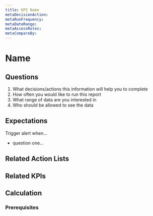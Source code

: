 ```yaml
---
title: KPI Name
metaDecisionAction:
metaRunFrequency:
metaDateRange:
metaAccessRoles:
metaCompareBy:
---
```


# Name

## Questions

1. What decisions/actions this information will help you to complete
2. How often you would like to run this report
3. What range of data are you interested in
4. Who should be allowed to see the data

## Expectations

Trigger alert when...

- question one...

## Related Action Lists

## Related KPIs

## Calculation

### Prerequisites
